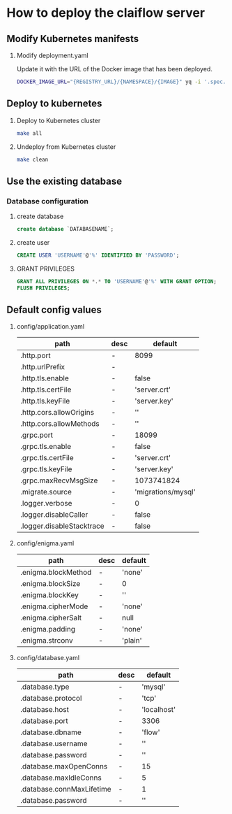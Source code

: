 # How to deploy the claiflow server

## Modify Kubernetes manifests

1. Modify deployment.yaml

    Update it with the URL of the Docker image that has been deployed.

    ```sh
    DOCKER_IMAGE_URL="{REGISTRY_URL}/{NAMESPACE}/{IMAGE}" yq -i '.spec.template.spec.containers[0].image = strenv(DOCKER_IMAGE_URL)' deployment.yaml
    ```

## Deploy to kubernetes

1. Deploy to Kubernetes cluster

    ```sh
    make all
    ```

2. Undeploy from Kubernetes cluster

    ```sh
    make clean
    ```

## Use the existing database

### Database configuration

1. create database

    ```sql
    create database `DATABASENAME`;
    ```

1. create user

    ```sql
    CREATE USER 'USERNAME'@'%' IDENTIFIED BY 'PASSWORD';
    ```

1. GRANT PRIVILEGES

    ```sql
    GRANT ALL PRIVILEGES ON *.* TO 'USERNAME'@'%' WITH GRANT OPTION;
    FLUSH PRIVILEGES;
    ```

## Default config values

1. config/application.yaml

    | path | desc | default |
    | --- | --- | --- |
    | .http.port | - | 8099 |
    | .http.urlPrefix | - |  |
    | .http.tls.enable | - | false |
    | .http.tls.certFile | - | 'server.crt' |
    | .http.tls.keyFile | - | 'server.key' |
    | .http.cors.allowOrigins | - | '' |
    | .http.cors.allowMethods | - | '' |
    | .grpc.port | - | 18099 |
    | .grpc.tls.enable | - | false |
    | .grpc.tls.certFile | - | 'server.crt' |
    | .grpc.tls.keyFile | - | 'server.key' |
    | .grpc.maxRecvMsgSize | - | 1073741824 |
    | .migrate.source | - | 'migrations/mysql' |
    | .logger.verbose | - | 0 |
    | .logger.disableCaller | - | false |
    | .logger.disableStacktrace | - | false |

1. config/enigma.yaml

    | path | desc | default |
    | --- | --- | --- |
    | .enigma.blockMethod | - | 'none' |
    | .enigma.blockSize | - | 0 |
    | .enigma.blockKey | - | '' |
    | .enigma.cipherMode | - | 'none' |
    | .enigma.cipherSalt | - | null |
    | .enigma.padding | - | 'none' |
    | .enigma.strconv | - | 'plain' |

1. config/database.yaml

    | path | desc | default |
    | --- | --- | --- |
    | .database.type | - | 'mysql' |
    | .database.protocol | - | 'tcp' |
    | .database.host | - | 'localhost' |
    | .database.port | - | 3306 |
    | .database.dbname | - | 'flow' |
    | .database.username | - | '' |
    | .database.password | - | '' |
    | .database.maxOpenConns | - | 15 |
    | .database.maxIdleConns | - | 5 |
    | .database.connMaxLifetime | - | 1 |
    | .database.password | - | '' |